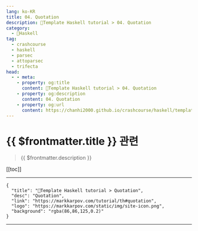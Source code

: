 ```yaml
---
lang: ko-KR
title: 04. Quotation
description: 🐑Template Haskell tutorial > 04. Quotation
category:
  - 🐑Haskell
tag: 
  - crashcourse
  - haskell
  - parsec
  - attoparsec
  - trifecta
head:
  - - meta:
    - property: og:title
      content: 🐑Template Haskell tutorial > 04. Quotation
    - property: og:description
      content: 04. Quotation
    - property: og:url
      content: https://chanhi2000.github.io/crashcourse/haskell/template-haskell/04.html
---
```


# {{ $frontmatter.title }} 관련

> {{ $frontmatter.description }}

[[toc]]

---

```component VPCard
{
  "title": "🐑Template Haskell tutorial > Quotation",
  "desc": "Quotation",
  "link": "https://markkarpov.com/tutorial/th#quotation",
  "logo": "https://markkarpov.com/static/img/site-icon.png",
  "background": "rgba(86,86,125,0.2)"
}
```

---

<TagLinks />